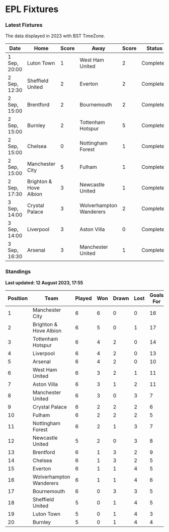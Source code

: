 # EPL Fixtures

### Latest Fixtures

The data displayed in 2023 with BST TimeZone.

<!-- START_TABLE -->
| Date | Home | Score | Away | Score | Status |
|-------------|--------|--------------|--------|--------------|--------|
| 1 Sep, 20:00 | Luton Town | 1 | West Ham United | 2 | Completed |
| 2 Sep, 12:30 | Sheffield United | 2 | Everton | 2 | Completed |
| 2 Sep, 15:00 | Brentford | 2 | Bournemouth | 2 | Completed |
| 2 Sep, 15:00 | Burnley | 2 | Tottenham Hotspur | 5 | Completed |
| 2 Sep, 15:00 | Chelsea | 0 | Nottingham Forest | 1 | Completed |
| 2 Sep, 15:00 | Manchester City | 5 | Fulham | 1 | Completed |
| 2 Sep, 17:30 | Brighton & Hove Albion | 3 | Newcastle United | 1 | Completed |
| 3 Sep, 14:00 | Crystal Palace | 3 | Wolverhampton Wanderers | 2 | Completed |
| 3 Sep, 14:00 | Liverpool | 3 | Aston Villa | 0 | Completed |
| 3 Sep, 16:30 | Arsenal | 3 | Manchester United | 1 | Completed |
<!-- END_TABLE -->

### Standings

**Last updated: 12 August 2023, 17:55**

<!-- START_STANDINGS -->
| Position | Team | Played | Won | Drawn | Lost | Goals For | Goals Against | Goal Difference | Points |
|----------|------|--------|-----|-------|------|-----------|---------------|-----------------|--------|
| 1 | Manchester City | 6 | 6 | 0 | 0 | 16 | 3 | 13 | 18 |
| 2 | Brighton & Hove Albion | 6 | 5 | 0 | 1 | 17 | 8 | 9 | 15 |
| 3 | Tottenham Hotspur | 6 | 4 | 2 | 0 | 14 | 6 | 8 | 14 |
| 4 | Liverpool | 6 | 4 | 2 | 0 | 13 | 5 | 8 | 14 |
| 5 | Arsenal | 6 | 4 | 2 | 0 | 10 | 5 | 5 | 14 |
| 6 | West Ham United | 6 | 3 | 2 | 1 | 11 | 8 | 3 | 11 |
| 7 | Aston Villa | 6 | 3 | 1 | 2 | 11 | 10 | 1 | 10 |
| 8 | Manchester United | 6 | 3 | 0 | 3 | 7 | 10 | -3 | 9 |
| 9 | Crystal Palace | 6 | 2 | 2 | 2 | 6 | 7 | -1 | 8 |
| 10 | Fulham | 6 | 2 | 2 | 2 | 5 | 10 | -5 | 8 |
| 11 | Nottingham Forest | 6 | 2 | 1 | 3 | 7 | 9 | -2 | 7 |
| 12 | Newcastle United | 5 | 2 | 0 | 3 | 8 | 7 | 1 | 6 |
| 13 | Brentford | 6 | 1 | 3 | 2 | 9 | 9 | 0 | 6 |
| 14 | Chelsea | 6 | 1 | 3 | 2 | 5 | 5 | 0 | 6 |
| 15 | Everton | 6 | 1 | 1 | 4 | 5 | 10 | -5 | 4 |
| 16 | Wolverhampton Wanderers | 6 | 1 | 1 | 4 | 6 | 12 | -6 | 4 |
| 17 | Bournemouth | 6 | 0 | 3 | 3 | 5 | 10 | -5 | 3 |
| 18 | Sheffield United | 5 | 0 | 1 | 4 | 5 | 9 | -4 | 1 |
| 19 | Luton Town | 5 | 0 | 1 | 4 | 3 | 11 | -8 | 1 |
| 20 | Burnley | 5 | 0 | 1 | 4 | 4 | 13 | -9 | 1 |
<!-- END_STANDINGS -->
